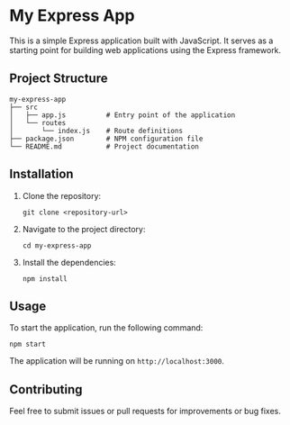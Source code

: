 # My Express App

This is a simple Express application built with JavaScript. It serves as a starting point for building web applications using the Express framework.

## Project Structure

```
my-express-app
├── src
│   ├── app.js          # Entry point of the application
│   └── routes
│       └── index.js    # Route definitions
├── package.json        # NPM configuration file
└── README.md           # Project documentation
```

## Installation

1. Clone the repository:
   ```
   git clone <repository-url>
   ```

2. Navigate to the project directory:
   ```
   cd my-express-app
   ```

3. Install the dependencies:
   ```
   npm install
   ```

## Usage

To start the application, run the following command:
```
npm start
```

The application will be running on `http://localhost:3000`.

## Contributing

Feel free to submit issues or pull requests for improvements or bug fixes.
